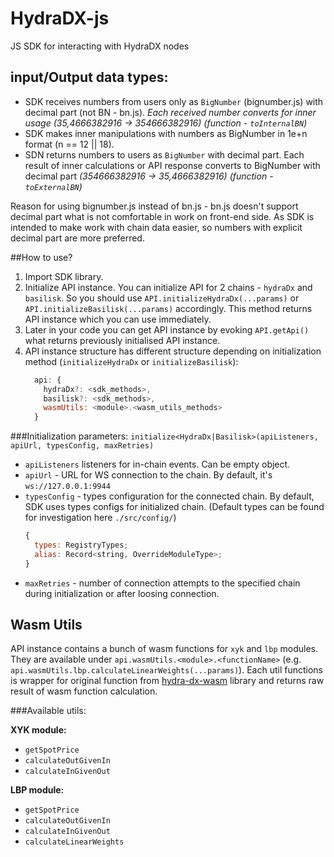 # HydraDX-js

JS SDK for interacting with HydraDX nodes


## input/Output data types:

- SDK receives numbers from users only as `BigNumber` (bignumber.js) with decimal part (not BN - bn.js). *Each received 
  number converts for inner usage (35,4666382916 → 354666382916) (function - `toInternalBN`)*
- SDK makes inner manipulations with numbers as BigNumber in  1e+n format (n == 12 || 18).
- SDN returns numbers to users as `BigNumber` with decimal part. Each result of inner calculations or API response 
  converts to BigNumber with decimal part *(354666382916 → 35,4666382916) (function - `toExternalBN`)*

Reason for using bignumber.js instead of bn.js - bn.js doesn't support decimal part what is not comfortable in
work on front-end side. As SDK is intended to make work with chain data easier, so numbers with explicit decimal part
are more preferred.


##How to use?
1) Import SDK library.
2) Initialize API instance. You can initialize API for 2 chains - `hydraDx` and `basilisk`. So 
you should use `API.initializeHydraDx(...params)` or `API.initializeBasilisk(...params)` accordingly. This
method returns API instance which you can use immediately. 
3) Later in your code you can get API instance by evoking `API.getApi()` what returns previously
initialised API instance.
4) API instance structure has different structure depending on initialization method 
   (`initializeHydraDx` or `initializeBasilisk`):
    ```javascript
      api: {
        hydraDx?: <sdk_methods>,
        basilisk?: <sdk_methods>,
        wasmUtils: <module>.<wasm_utils_methods>
      }  
    ```

###Initialization parameters:
`initialize<HydraDx|Basilisk>(apiListeners, apiUrl, typesConfig, maxRetries)`

- `apiListeners` listeners for in-chain events. Can be empty object.
- `apiUrl` - URL for WS connection to the chain. By default, it's `ws://127.0.0.1:9944`
- `typesConfig` - types configuration for the connected chain. By default, SDK uses types configs 
  for initialized chain. (Default types can be found for investigation here `./src/config/`)
  ```javascript
  {
    types: RegistryTypes;
    alias: Record<string, OverrideModuleType>;
  }
  ```
- `maxRetries` - number of connection attempts to the specified chain during initialization
  or after loosing connection.
  

## Wasm Utils

API instance contains a bunch of wasm functions for `xyk` and `lbp` modules. 
They are available under `api.wasmUtils.<module>.<functionName>` 
(e.g. `api.wasmUtils.lbp.calculateLinearWeights(...params)`). Each util functions is wrapper for 
original function from [hydra-dx-wasm](https://github.com/galacticcouncil/HydraDX-wasm) library 
and returns raw result of wasm function calculation.

###Available utils:

**XYK module:**
- `getSpotPrice`
- `calculateOutGivenIn`
- `calculateInGivenOut`

**LBP module:**
- `getSpotPrice`
- `calculateOutGivenIn`
- `calculateInGivenOut`
- `calculateLinearWeights`